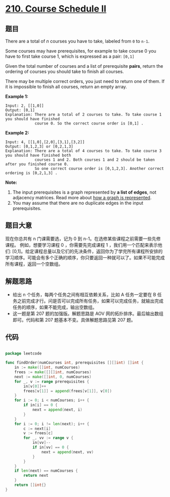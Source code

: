 # [210. Course Schedule II](https://leetcode.com/problems/course-schedule-ii/)


## 题目

There are a total of *n* courses you have to take, labeled from `0` to `n-1`.

Some courses may have prerequisites, for example to take course 0 you have to first take course 1, which is expressed as a pair: `[0,1]`

Given the total number of courses and a list of prerequisite **pairs**, return the ordering of courses you should take to finish all courses.

There may be multiple correct orders, you just need to return one of them. If it is impossible to finish all courses, return an empty array.

**Example 1:**

    Input: 2, [[1,0]] 
    Output: [0,1]
    Explanation: There are a total of 2 courses to take. To take course 1 you should have finished   
                 course 0. So the correct course order is [0,1] .

**Example 2:**

    Input: 4, [[1,0],[2,0],[3,1],[3,2]]
    Output: [0,1,2,3] or [0,2,1,3]
    Explanation: There are a total of 4 courses to take. To take course 3 you should have finished both     
                 courses 1 and 2. Both courses 1 and 2 should be taken after you finished course 0. 
                 So one correct course order is [0,1,2,3]. Another correct ordering is [0,2,1,3] .

**Note:**

1. The input prerequisites is a graph represented by **a list of edges**, not adjacency matrices. Read more about [how a graph is represented](https://www.khanacademy.org/computing/computer-science/algorithms/graph-representation/a/representing-graphs).
2. You may assume that there are no duplicate edges in the input prerequisites.

## 题目大意

现在你总共有 n 门课需要选，记为 0 到 n-1。在选修某些课程之前需要一些先修课程。 例如，想要学习课程 0 ，你需要先完成课程 1 ，我们用一个匹配来表示他们: [0,1]。给定课程总量以及它们的先决条件，返回你为了学完所有课程所安排的学习顺序。可能会有多个正确的顺序，你只要返回一种就可以了。如果不可能完成所有课程，返回一个空数组。


## 解题思路

- 给出 n 个任务，每两个任务之间有相互依赖关系，比如 A 任务一定要在 B 任务之前完成才行。问是否可以完成所有任务，如果可以完成任务，就输出完成任务的顺序，如果不能完成，输出空数组。
- 这一题是第 207 题的加强版。解题思路是 AOV 网的拓扑排序。最后输出数组即可。代码和第 207 题基本不变。具体解题思路见第 207 题。


## 代码

```go

package leetcode

func findOrder(numCourses int, prerequisites [][]int) []int {
	in := make([]int, numCourses)
	frees := make([][]int, numCourses)
	next := make([]int, 0, numCourses)
	for _, v := range prerequisites {
		in[v[0]]++
		frees[v[1]] = append(frees[v[1]], v[0])
	}
	for i := 0; i < numCourses; i++ {
		if in[i] == 0 {
			next = append(next, i)
		}
	}
	for i := 0; i != len(next); i++ {
		c := next[i]
		v := frees[c]
		for _, vv := range v {
			in[vv]--
			if in[vv] == 0 {
				next = append(next, vv)
			}
		}
	}
	if len(next) == numCourses {
		return next
	}
	return []int{}
}

```